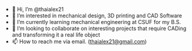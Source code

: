 - 👋 Hi, I’m @thaialex21
- 👀 I’m interested in mechanical design, 3D printing and CAD Software
- 🌱 I’m currently learning mechanical engineering at CSUF for my B.S.
- 💞️ I’m looking to collaborate on interesting projects that require CADing and transforming it a real life object
- 📫 How to reach me via email. (thaialex21@gmail.com) 

